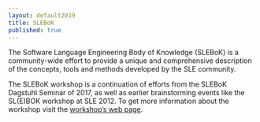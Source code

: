 ```yaml
---
layout: default2019
title: SLEBoK
published: true
---
```


The Software Language Engineering Body of Knowledge (SLEBoK) is a community-wide effort to provide a unique and comprehensive description of the concepts, tools and methods developed by the SLE community.

The SLEBoK workshop is a continuation of efforts from the SLEBoK Dagstuhl Seminar of 2017, as well as earlier brainstorming events like the SL(E)BOK workshop at SLE 2012. To get more information about the workshop visit the [workshop’s web page](https://2018.splashcon.org/track/slebok-2018).
